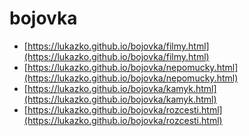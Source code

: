 # bojovka
* [https://lukazko.github.io/bojovka/filmy.html](https://lukazko.github.io/bojovka/filmy.html)
* [https://lukazko.github.io/bojovka/nepomucky.html](https://lukazko.github.io/bojovka/nepomucky.html)
* [https://lukazko.github.io/bojovka/kamyk.html](https://lukazko.github.io/bojovka/kamyk.html)
* [https://lukazko.github.io/bojovka/rozcesti.html](https://lukazko.github.io/bojovka/rozcesti.html)
